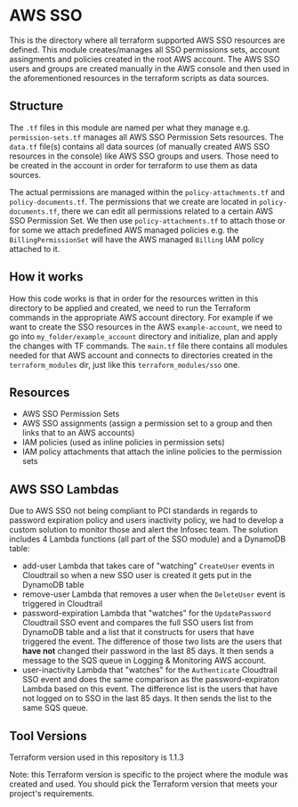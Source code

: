 # AWS SSO

This is the directory where all terraform supported AWS SSO resources are defined. This module creates/manages all SSO permissions sets, account assingments and policies created in the root AWS account.
The AWS SSO users and groups are created manually in the AWS console and then used in the aforementioned resources in the terraform scripts as data sources.

## Structure ##

The `.tf` files in this module are named per what they manage e.g. `permission-sets.tf` manages all AWS SSO Permission Sets resources. The `data.tf` file(s) contains all data sources (of manually created AWS SSO resources in the console) like AWS SSO groups and users. Those need to be created in the account in order for terraform to use them as data sources.

The actual permissions are managed within the `policy-attachments.tf` and `policy-documents.tf`. 
The permissions that we create are located in `policy-documents.tf`, there we can edit all permissions related to a certain AWS SSO Permission Set. We then use `policy-attachments.tf` to attach those or for some we attach predefined AWS managed policies e.g. the `BillingPermissionSet` will have the AWS managed `Billing` IAM policy attached to it.

## How it works ##
How this code works is that in order for the resources written in this directory to be applied and created, we need to run the Terraform commands in the appropriate AWS account directory. For example if we want to create the SSO resources in the AWS `example-account`, we need to go into `my_folder/example_account` directory and initialize, plan and apply the changes with TF commands. The `main.tf` file there contains all modules needed for that AWS account and connects to directories created in the `terraform_modules` dir, just like this `terraform_modules/sso` one.

## Resources

- AWS SSO Permission Sets
- AWS SSO assignments (assign a permission set to a group and then links that to an AWS accounts)
- IAM policies (used as inline policies in permission sets)
- IAM policy attachments that attach the inline policies to the permission sets

## AWS SSO Lambdas ##
Due to AWS SSO not being compliant to PCI standards in regards to password expiration policy and users inactivity policy, we had to develop a custom solution to monitor those and alert the Infosec team.
The solution includes 4 Lambda functions (all part of the SSO module) and a DynamoDB table:

- add-user Lambda that takes care of "watching" `CreateUser` events in Cloudtrail so when a new SSO user is created it gets put in the DynamoDB table
- remove-user Lambda that removes a user when the `DeleteUser` event is triggered in Cloudtrail
- password-expiration Lambda that "watches" for the `UpdatePassword` Cloudtrail SSO event and compares the full SSO users list from DynamoDB table and a list that it constructs for users that have triggered the event. The difference of those two lists are the users that **have not** changed their password in the last 85 days. It then sends a message to the SQS queue in Logging & Monitoring AWS account.
- user-inactivity Lambda that "watches" for the `Authenticate` Cloudtrail SSO event and does the same comparison as the password-expiraton Lambda based on this event. The difference list is the users that have not logged on to SSO in the last 85 days. It then sends the list to the same SQS queue.

## Tool Versions ##
Terraform version used in this repository is 1.1.3

Note: this Terraform version is specific to the project where the module was created and used.
You should pick the Terraform version that meets your project's requirements. 
